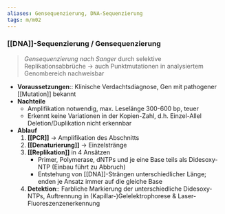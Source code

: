 ```yaml
---
aliases: Gensequenzierung, DNA-Sequenzierung
tags: m/m02
---
```


### [[DNA]]-Sequenzierung / Gensequenzierung 
> *Gensequenzierung nach Sanger* durch selektive Replikationsabbrüche → auch Punktmutationen in analysiertem Genombereich nachweisbar
- **Voraussetzungen**:: Klinische Verdachtsdiagnose, Gen mit pathogener [[Mutation]] bekannt
- **Nachteile**
	- Amplifikation notwendig, max. Leselänge 300-600 bp, teuer
	- Erkennt keine Variationen in der Kopien-Zahl, d.h. Einzel-Allel Deletion/Duplikation nicht erkennbar
- **Ablauf**
    1. **[[PCR]]** → Amplifikation des Abschnitts
    2. **[[Denaturierung]]** → Einzelstränge
    3. **[[Replikation]]** in 4 Ansätzen
        - Primer, Polymerase, dNTPs und je eine Base teils als Didesoxy-NTP (Einbau führt zu Abbruch)
        - Entstehung von [[DNA]]-Strängen unterschiedlicher Länge; enden je Ansatz immer auf die gleiche Base
    4. **Detektion**:: Farbliche Markierung der unterschiedliche Didesoxy-NTPs, Auftrennung in (Kapillar-)Gelelektrophorese & Laser-Fluoreszenzenerkennung